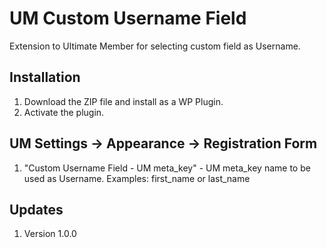# UM Custom Username Field
Extension to Ultimate Member for selecting custom field as Username.

## Installation
1. Download the ZIP file and install as a WP Plugin.
2. Activate the plugin.

## UM Settings -> Appearance -> Registration Form
1. "Custom Username Field - UM meta_key" - UM meta_key name to be used as Username. Examples: first_name or last_name


## Updates
1. Version 1.0.0
